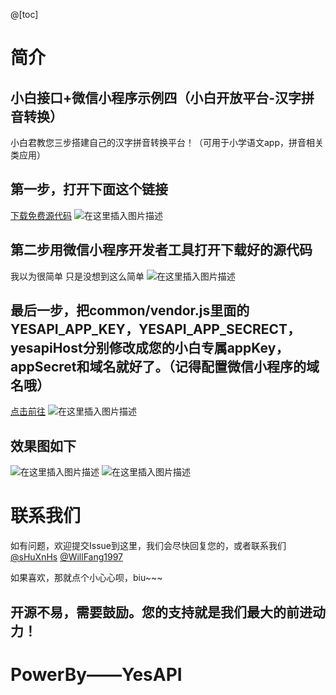 @[toc]
# 简介
## 小白接口+微信小程序示例四（小白开放平台-汉字拼音转换）
小白君教您三步搭建自己的汉字拼音转换平台！（可用于小学语文app，拼音相关类应用）
## 第一步，打开下面这个链接
[下载免费源代码](https://github.com/yesapicn/yesapi-miniprogram-2)
![在这里插入图片描述](https://img-blog.csdnimg.cn/2019090919085545.png?x-oss-process=image/watermark,type_ZmFuZ3poZW5naGVpdGk,shadow_10,text_aHR0cHM6Ly9ibG9nLmNzZG4ubmV0L3dlaXhpbl80MjkzMjM2OQ==,size_16,color_FFFFFF,t_70)
## 第二步用微信小程序开发者工具打开下载好的源代码
我以为很简单 只是没想到这么简单
![在这里插入图片描述](https://img-blog.csdnimg.cn/20190909222402680.png?x-oss-process=image/watermark,type_ZmFuZ3poZW5naGVpdGk,shadow_10,text_aHR0cHM6Ly9ibG9nLmNzZG4ubmV0L3dlaXhpbl80MjkzMjM2OQ==,size_16,color_FFFFFF,t_70)
## 最后一步，把common/vendor.js里面的YESAPI_APP_KEY，YESAPI_APP_SECRECT，yesapiHost分别修改成您的小白专属appKey，appSecret和域名就好了。（记得配置微信小程序的域名哦）
[点击前往](http://open.yesapi.cn/?r=App/Mine)
![在这里插入图片描述](https://img-blog.csdnimg.cn/20190909191948801.png)
## 效果图如下
![在这里插入图片描述](https://img-blog.csdnimg.cn/20190909222302864.png?x-oss-process=image/watermark,type_ZmFuZ3poZW5naGVpdGk,shadow_10,text_aHR0cHM6Ly9ibG9nLmNzZG4ubmV0L3dlaXhpbl80MjkzMjM2OQ==,size_16,color_FFFFFF,t_70)
![在这里插入图片描述](https://img-blog.csdnimg.cn/20190909222317690.png?x-oss-process=image/watermark,type_ZmFuZ3poZW5naGVpdGk,shadow_10,text_aHR0cHM6Ly9ibG9nLmNzZG4ubmV0L3dlaXhpbl80MjkzMjM2OQ==,size_16,color_FFFFFF,t_70)
# 联系我们
如有问题，欢迎提交Issue到这里，我们会尽快回复您的，或者联系我们[@sHuXnHs](https://github.com/shuxnhs) [@WillFang1997](https://github.com/WillFang1997)

如果喜欢，那就点个小心心呗，biu~~~


## 开源不易，需要鼓励。您的支持就是我们最大的前进动力！


# PowerBy——YesAPI

